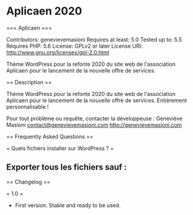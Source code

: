 # Aplicaen 2020

=== Aplicaen ===

Contributors: genevievemasioni
Requires at least: 5.0
Tested up to: 5.5
Requires PHP: 5.6
License: GPLv2 or later
License URI: http://www.gnu.org/licenses/gpl-2.0.html

Thème WordPress pour la refonte 2020 du site web de l'association Aplicaen
pour le lancement de la nouvelle offre de services.

== Description ==

Thème WordPress pour la refonte 2020 du site web de l'association Aplicaen
pour le lancement de la nouvelle offre de services.
Entièrement personnalisable !

Pour tout problème ou requête, contacter la développeuse :
Geneviève Masioni
contact@genevievemasioni.com
http://genevievemasioni.com

== Frequently Asked Questions ==

= Quels fichiers installer sur WordPress ? =

Exporter tous les fichiers sauf :
-

== Changelog ==

= 1.0 =
* First version. Stable and ready to be used.
